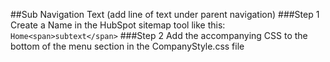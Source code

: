##Sub Navigation Text (add line of text under parent navigation)
###Step 1
Create a Name in the HubSpot sitemap tool like this: `Home<span>subtext</span>`
###Step 2
Add the accompanying CSS to the bottom of the menu section in the CompanyStyle.css file
